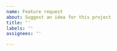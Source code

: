 ```yaml
---
name: Feature request
about: Suggest an idea for this project
title: ''
labels: ''
assignees: ''

---
```


<!--

When making feature requests:
- Be as specific as possible, don't make me have to guess what your requested feature is.
- Before you request to write a new script for you, check in https://greasyfork.org/en/scripts and https://openuserjs.org/ : what you ask might be there already.

-->

